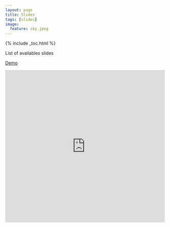 ```yaml
---
layout: page
title: Slides
tags: [slides]
image:
  feature: sky.jpeg
---
```


{% include _toc.html %}

List of availables slides

[Demo](http://rawgit.com/GillesRasigade/reveal.js/master/index.html#/)

<iframe width="100%" height="480" src="http://rawgit.com/GillesRasigade/reveal.js/master/index.html#/" frameborder="0" allowfullscreen></iframe>
